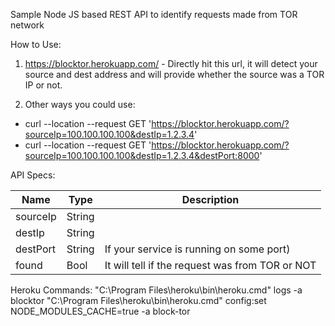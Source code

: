 Sample Node JS based REST API to identify requests made from TOR network

How to Use:
1. https://blocktor.herokuapp.com/ - Directly hit this url, it will detect your source and dest address and will provide whether the source was a TOR IP or not.

2. Other ways you could use:
- curl --location --request GET 'https://blocktor.herokuapp.com/?sourceIp=100.100.100.100&destIp=1.2.3.4'
- curl --location --request GET 'https://blocktor.herokuapp.com/?sourceIp=100.100.100.100&destIp=1.2.3.4&destPort:8000'

API Specs:

| Name |Type |Description |
|-----|-----|-----|
|sourceIp|String
|destIp|String
|destPort|String|If your service is running on some port)
|found|Bool|It will tell if the request was from TOR or NOT

Heroku Commands:
"C:\Program Files\heroku\bin\heroku.cmd" logs -a blocktor
"C:\Program Files\heroku\bin\heroku.cmd" config:set NODE_MODULES_CACHE=true -a block-tor
